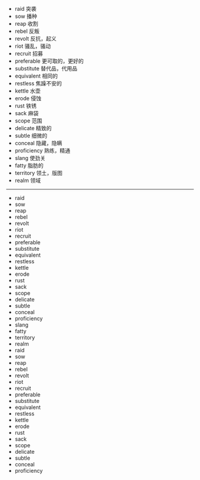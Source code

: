 - raid  突袭
- sow   播种
- reap  收割
- rebel  反叛
- revolt  反抗，起义
- riot  骚乱，骚动
- recruit  招募
- preferable  更可取的，更好的
- substitute  替代品，代用品
- equivalent  相同的
- restless  焦躁不安的
- kettle  水壶
- erode  侵蚀
- rust  铁锈
- sack  麻袋
- scope  范围
- delicate  精致的
- subtle  细微的
- conceal  隐藏，隐瞒
- proficiency  熟练，精通
- slang  使劲关
- fatty  脂肪的
- territory  领土，版图
- realm  领域
---
- raid
- sow
- reap
- rebel
- revolt
- riot
- recruit
- preferable
- substitute
- equivalent
- restless
- kettle
- erode
- rust
- sack
- scope
- delicate
- subtle
- conceal
- proficiency
- slang
- fatty
- territory
- realm
- raid
- sow
- reap
- rebel
- revolt
- riot
- recruit
- preferable
- substitute
- equivalent
- restless
- kettle
- erode
- rust
- sack
- scope
- delicate
- subtle
- conceal
- proficiency
